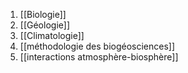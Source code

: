 
1. [[Biologie]]
2. [[Géologie]]
3. [[Climatologie]]
4. [[méthodologie des biogéosciences]]
5. [[interactions atmosphère-biosphère]]
